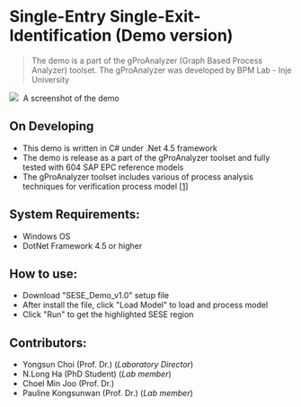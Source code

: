 # Single-Entry Single-Exit-Identification (Demo version)
 > The demo is a part of the gProAnalyzer (Graph Based Process Analyzer) toolset.
 > The gProAnalyzer was developed by BPM Lab - Inje University
 
<kbd>
 <img src= "https://github.com/InjeBPM/Single-Entry-Single-Exit-Identification/blob/master/Overview.PNG">
</kbd>
A screenshot of the demo



On Developing
-----------  
  - This demo is written in C# under .Net 4.5 framework
  - The demo is release as a part of the gProAnalyzer toolset and fully tested with 604 SAP EPC reference models
  - The gProAnalyzer toolset includes various of process analysis techniques for verification process model [[1](https://doi.org/10.1016/j.datak.2014.11.003)]

System Requirements:
------------
 - Windows OS
 - DotNet Framework 4.5 or higher

How to use:
------------
 - Download "SESE_Demo_v1.0" setup file
 - After install the file, click "Load Model" to load and process model
 - Click "Run" to get the highlighted SESE region

Contributors:
------------
 - Yongsun Choi (Prof. Dr.) (*Laboratory Director*)
 - N.Long Ha (PhD Student) (*Lab member*)
 - Choel Min Joo (Prof. Dr.)
 - Pauline Kongsunwan (Prof. Dr.) (*Lab member*)
